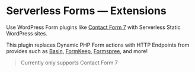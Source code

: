 # Serverless Forms — Extensions

Use WordPress Form plugins like [Contact Form 7](https://contactform7.com) with Serverless Static WordPress sites.

This plugin replaces Dynamic PHP Form actions with HTTP Endpoints from provides such as [Basin](https://usebasin.com), [FormKeep](https://formkeep.com), [Formspree](https://formspree.io/), and more!

> Currently only supports Contact Form 7
